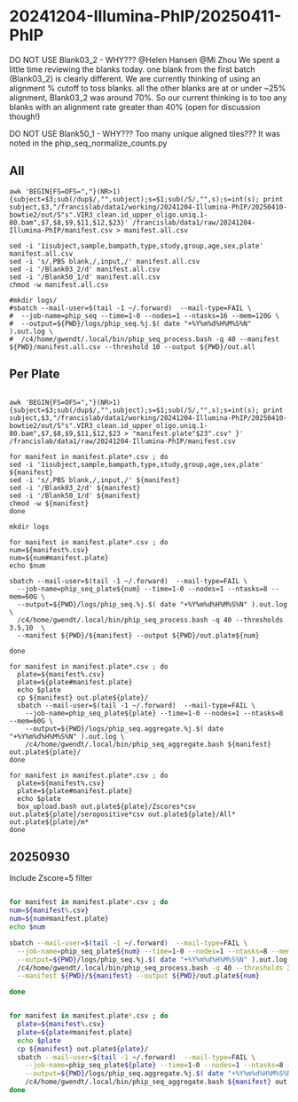 
#	20241204-Illumina-PhIP/20250411-PhIP


DO NOT USE Blank03_2 - WHY???
@Helen Hansen @Mi Zhou We spent a little time reviewing the blanks today. one blank from the first batch (Blank03_2) is clearly different. We are currently thinking of using an alignment % cutoff to toss blanks. all the other blanks are at or under ~25% alignment, Blank03_2 was around 70%.  So our current thinking is to too any blanks with an alignment rate greater than 40% (open for discussion though!)

DO NOT USE Blank50_1 - WHY??? Too many unique aligned tiles??? It was noted in the phip_seq_normalize_counts.py


##  All

```
awk 'BEGIN{FS=OFS=","}(NR>1){subject=$3;sub(/dup$/,"",subject);s=$1;sub(/S/,"",s);s=int(s); print subject,$3,"/francislab/data1/working/20241204-Illumina-PhIP/20250410-bowtie2/out/S"s".VIR3_clean.id_upper_oligo.uniq.1-80.bam",$7,$8,$9,$11,$12,$23}' /francislab/data1/raw/20241204-Illumina-PhIP/manifest.csv > manifest.all.csv

sed -i '1isubject,sample,bampath,type,study,group,age,sex,plate' manifest.all.csv
sed -i 's/,PBS blank,/,input,/' manifest.all.csv
sed -i '/Blank03_2/d' manifest.all.csv
sed -i '/Blank50_1/d' manifest.all.csv
chmod -w manifest.all.csv
```

```
#mkdir logs/
#sbatch --mail-user=$(tail -1 ~/.forward)  --mail-type=FAIL \
#  --job-name=phip_seq --time=1-0 --nodes=1 --ntasks=16 --mem=120G \
#  --output=${PWD}/logs/phip_seq.%j.$( date "+%Y%m%d%H%M%S%N" ).out.log \
#  /c4/home/gwendt/.local/bin/phip_seq_process.bash -q 40 --manifest ${PWD}/manifest.all.csv --threshold 10 --output ${PWD}/out.all
```


##  Per Plate


```

awk 'BEGIN{FS=OFS=","}(NR>1){subject=$3;sub(/dup$/,"",subject);s=$1;sub(/S/,"",s);s=int(s); print subject,$3,"/francislab/data1/working/20241204-Illumina-PhIP/20250410-bowtie2/out/S"s".VIR3_clean.id_upper_oligo.uniq.1-80.bam",$7,$8,$9,$11,$12,$23 > "manifest.plate"$23".csv" }' /francislab/data1/raw/20241204-Illumina-PhIP/manifest.csv

for manifest in manifest.plate*.csv ; do 
sed -i '1isubject,sample,bampath,type,study,group,age,sex,plate' ${manifest}
sed -i 's/,PBS blank,/,input,/' ${manifest}
sed -i '/Blank03_2/d' ${manifest}
sed -i '/Blank50_1/d' ${manifest}
chmod -w ${manifest}
done

```


```
mkdir logs

for manifest in manifest.plate*.csv ; do
num=${manifest%.csv}
num=${num#manifest.plate}
echo $num

sbatch --mail-user=$(tail -1 ~/.forward)  --mail-type=FAIL \
  --job-name=phip_seq_plate${num} --time=1-0 --nodes=1 --ntasks=8 --mem=60G \
  --output=${PWD}/logs/phip_seq.%j.$( date "+%Y%m%d%H%M%S%N" ).out.log \
  /c4/home/gwendt/.local/bin/phip_seq_process.bash -q 40 --thresholds 3.5,10  \
  --manifest ${PWD}/${manifest} --output ${PWD}/out.plate${num}

done
```





```
for manifest in manifest.plate*.csv ; do
  plate=${manifest%.csv}
  plate=${plate#manifest.plate}
  echo $plate
  cp ${manifest} out.plate${plate}/
  sbatch --mail-user=$(tail -1 ~/.forward)  --mail-type=FAIL \
    --job-name=phip_seq_plate${plate} --time=1-0 --nodes=1 --ntasks=8 --mem=60G \
    --output=${PWD}/logs/phip_seq.aggregate.%j.$( date "+%Y%m%d%H%M%S%N" ).out.log \
    /c4/home/gwendt/.local/bin/phip_seq_aggregate.bash ${manifest} out.plate${plate}/
done

for manifest in manifest.plate*.csv ; do
  plate=${manifest%.csv}
  plate=${plate#manifest.plate}
  echo $plate
  box_upload.bash out.plate${plate}/Zscores*csv out.plate${plate}/seropositive*csv out.plate${plate}/All* out.plate${plate}/m*
done
```


##	20250930

Include Zscore=5 filter

```BASH

for manifest in manifest.plate*.csv ; do
num=${manifest%.csv}
num=${num#manifest.plate}
echo $num

sbatch --mail-user=$(tail -1 ~/.forward)  --mail-type=FAIL \
  --job-name=phip_seq_plate${num} --time=1-0 --nodes=1 --ntasks=8 --mem=60G \
  --output=${PWD}/logs/phip_seq.%j.$( date "+%Y%m%d%H%M%S%N" ).out.log \
  /c4/home/gwendt/.local/bin/phip_seq_process.bash -q 40 --thresholds 3.5,5,10  \
  --manifest ${PWD}/${manifest} --output ${PWD}/out.plate${num}

done


for manifest in manifest.plate*.csv ; do
  plate=${manifest%.csv}
  plate=${plate#manifest.plate}
  echo $plate
  cp ${manifest} out.plate${plate}/
  sbatch --mail-user=$(tail -1 ~/.forward)  --mail-type=FAIL \
    --job-name=phip_seq_plate${plate} --time=1-0 --nodes=1 --ntasks=8 --mem=60G \
    --output=${PWD}/logs/phip_seq.aggregate.%j.$( date "+%Y%m%d%H%M%S%N" ).out.log \
    /c4/home/gwendt/.local/bin/phip_seq_aggregate.bash ${manifest} out.plate${plate}/
done
```




